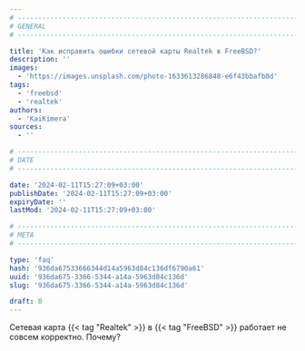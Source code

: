 ```yaml
---
# -------------------------------------------------------------------------------------------------------------------- #
# GENERAL
# -------------------------------------------------------------------------------------------------------------------- #

title: 'Как исправить ошибки сетевой карты Realtek в FreeBSD?'
description: ''
images:
  - 'https://images.unsplash.com/photo-1633613286848-e6f43bbafb8d'
tags:
  - 'freebsd'
  - 'realtek'
authors:
  - 'KaiKimera'
sources:
  - ''

# -------------------------------------------------------------------------------------------------------------------- #
# DATE
# -------------------------------------------------------------------------------------------------------------------- #

date: '2024-02-11T15:27:09+03:00'
publishDate: '2024-02-11T15:27:09+03:00'
expiryDate: ''
lastMod: '2024-02-11T15:27:09+03:00'

# -------------------------------------------------------------------------------------------------------------------- #
# META
# -------------------------------------------------------------------------------------------------------------------- #

type: 'faq'
hash: '936da67533666344d14a5963d84c136df6790a61'
uuid: '936da675-3366-5344-a14a-5963d84c136d'
slug: '936da675-3366-5344-a14a-5963d84c136d'

draft: 0
---
```


Сетевая карта {{< tag "Realtek" >}} в {{< tag "FreeBSD" >}} работает не совсем корректно. Почему?

<!--more-->
